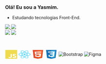 ### Olá! Eu sou a Yasmim.

- Estudando tecnologias Front-End.

<div style="display: inline_block">
  <a href="https://github.com/0302cmd">
  <img src="https://github-readme-stats.vercel.app/api?username=0302cmd&show_icons=true&theme=nightowl" />
  <img  src="https://github-readme-stats.vercel.app/api/top-langs/?username=0302cmd&show_icons=true&theme=nightowl&layout=compact" />
</div>

<link rel="stylesheet" href="https://cdn.jsdelivr.net/gh/devicons/devicon@v2.15.1/devicon.min.css">
<i class="devicon-javascript-plain"></i>
  
<div>
  <a href="https://www.linkedin.com/in/yasmim-castro-silva" target="_blank"><img src="https://img.shields.io/badge/-LinkedIn-%230077B5?style=for-the-badge&logo=linkedin&logoColor=white" target="_blank"></a>
  <a href = "mailto:yasmimcastro333@gmail.com"><img src="https://img.shields.io/badge/-Gmail-%23333?style=for-the-badge&logo=gmail&logoColor=white" target="_blank"></a>
  </div>
  
  ##
 <div style="display: inline_block"><br>
  <img align="center" alt="Rafa-Js" height="30" width="40" src="https://raw.githubusercontent.com/devicons/devicon/master/icons/javascript/javascript-plain.svg">
  <img align="center" alt="Rafa-React" height="30" width="40" src="https://raw.githubusercontent.com/devicons/devicon/master/icons/react/react-original.svg">
  <img align="center" alt="Rafa-HTML" height="30" width="40" src="https://raw.githubusercontent.com/devicons/devicon/master/icons/html5/html5-original.svg">
  <img align="center" alt="Rafa-CSS" height="30" width="40" src="https://raw.githubusercontent.com/devicons/devicon/master/icons/css3/css3-original.svg">
  <img align="center" alt= "Bootstrap" height="37" width="40" src="https://cdn.jsdelivr.net/gh/devicons/devicon/icons/bootstrap/bootstrap-original.svg" />
  <img align="center" alt="Figma" height="30" width="40" src="https://cdn.jsdelivr.net/gh/devicons/devicon/icons/figma/figma-original.svg" />
          
</div>
  
